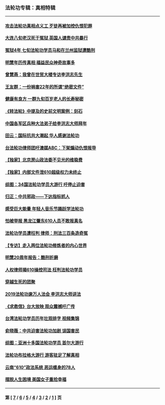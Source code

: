 ### 法轮功专辑：真相特辑
---
#### [攻击法轮功真相点义工 歹徒再被加控仇恨犯罪](../../pages/nf4389/n13601019.md?04190430) 
#### [大连八旬老汉死于冤狱 英国人谴责中共暴行](../../pages/nf4389/n13480118.md?04190430) 
#### [冤狱4年 七旬法轮功学员马和在兰州监狱遭酷刑](../../pages/nf4389/n13304688.md?04190430) 
#### [明慧年历传真相 福益民众神奇故事多](../../pages/nf4389/n13294545.md?04190430) 
#### [曾慧燕：我曾在世贸大楼专访李洪志先生](../../pages/nf4389/n12898729.md?04190430) 
#### [王友群：一份祸害22年的所谓“绝密文件”](../../pages/nf4389/n12871750.md?04190430) 
#### [健康有良方 一群九旬百岁老人的长寿秘密](../../pages/nf4389/n12847475.md?04190430) 
#### [《转法轮》中提及的史前文明案例：刻石](../../pages/nf4389/n12758577.md?04190430) 
#### [中国各军区兵种大法弟子给李洪志大师拜年](../../pages/nf4389/n12750047.md?04190430) 
#### [田云：国际抗共大潮起 华人感谢法轮功](../../pages/nf4389/n12357708.md?04190430) 
#### [台法轮功律师团吁澳媒ABC：下架煽动仇恨报导](../../pages/nf4389/n12279917.md?04190430) 
#### [【独家】北京房山政法委不见光的维稳费](../../pages/nf4389/n12031979.md?04190430) 
#### [【独家】内部文件泄610超级权力未终止](../../pages/nf4389/n12023895.md?04190430) 
#### [组图：34国法轮功学员大游行 吁停止迫害](../../pages/nf4389/n11492658.md?04190430) 
#### [归正：中共邪政——下达指标抓人](../../pages/nf4389/n11474770.md?04190430) 
#### [感受巨大能量 年轻人音乐节踊跃学法轮功](../../pages/nf4389/n11441981.md?04190430) 
#### [怕被举报 黑龙江肇东610人员不敢报真名](../../pages/nf4389/n11436499.md?04190430) 
#### [法轮功学员遭枉判 律师：刑法三百条造奇冤](../../pages/nf4389/n11433943.md?04190430) 
#### [【专访】走入两位法轮功修炼者的内心世界](../../pages/nf4389/n11415623.md?04190430) 
#### [明慧20周年报告：酷刑折磨](../../pages/nf4389/n11387954.md?04190430) 
#### [人权律师揭610操控司法 枉判法轮功学员](../../pages/nf4389/n11313370.md?04190430) 
#### [穿越生死的团聚](../../pages/nf4389/n11258922.md?04190430) 
#### [2019法轮功逾万人法会 李洪志大师讲法](../../pages/nf4389/n11265303.md?04190430) 
#### [《求救信》台大放映 观众震撼吁广传](../../pages/nf4389/n10922251.md?04190430) 
#### [台湾法轮功学员历年壮观排字 视频集锦](../../pages/nf4389/n10878789.md?04190430) 
#### [俞晓薇：中共迫害法轮功加剧 误国害民](../../pages/nf4389/n10859260.md?04190430) 
#### [组图：亚洲十多国法轮功学员 首尔大游行](../../pages/nf4389/n10781149.md?04190430) 
#### [法轮功布拉格大游行 游客驻足了解真相](../../pages/nf4389/n10749360.md?04190430) 
#### [云南“610”政法系统 恶运缠身的78人](../../pages/nf4389/n10747534.md?04190430) 
#### [摆脱人生困境 美国女子重拾幸福](../../pages/nf4389/n10688678.md?04190430) 

---
#### 第 [ [7](./7.md?04190430) / [6](./6.md?04190430) / [5](./5.md?04190430) / [4](./4.md?04190430) / [3](./3.md?04190430) / [2](./2.md?04190430) / [1](./1.md?04190430) ] 页
